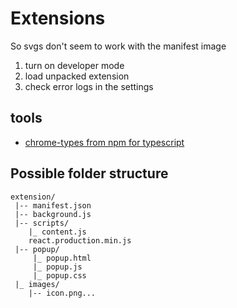 # Extensions
So svgs don't seem to work with the manifest image

1. turn on developer mode
2. load unpacked extension
3. check error logs in the settings

## tools
- [chrome-types from npm for typescript](https://www.npmjs.com/package/chrome-types)

## Possible folder structure
```
extension/
 |-- manifest.json
 |-- background.js
 |-- scripts/
    |_ content.js
    react.production.min.js
 |-- popup/
     |_ popup.html
     |_ popup.js
     |_ popup.css
 |_ images/
    |-- icon.png...
```